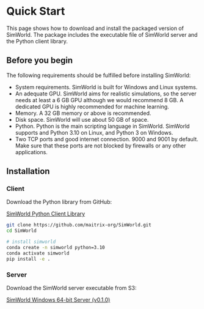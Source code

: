 # Quick Start

This page shows how to download and install the packaged version of SimWorld. The package includes the executable file of SimWorld server and the Python client library.

## Before you begin
The following requirements should be fulfilled before installing SimWorld:

+ System requirements. SimWorld is built for Windows and Linux systems.
+ An adequate GPU. SimWorld aims for realistic simulations, so the server needs at least a 6 GB GPU although we would recommend 8 GB. A dedicated GPU is highly recommended for machine learning.
+ Memory. A 32 GB memory or above is recommended.
+ Disk space. SimWorld will use about 50 GB of space.
+ Python. Python is the main scripting language in SimWorld. SimWorld supports and Python 3.10 on Linux, and Python 3 on Windows.
+ Two TCP ports and good internet connection. 9000 and 9001 by default. Make sure that these ports are not blocked by firewalls or any other applications.

## Installation
### Client
Download the Python library from GitHub:

[SimWorld Python Client Library](https://github.com/maitrix-org/SimWorld)

```bash
git clone https://github.com/maitrix-org/SimWorld.git
cd SimWorld

# install simworld
conda create -n simworld python=3.10
conda activate simworld
pip install -e .
```


### Server
Download the SimWorld server executable from S3:

[SimWorld Windows 64-bit Server (v0.1.0)](https://simworld-release.s3.us-east-1.amazonaws.com/SimWorld-Win64-v0_1_0-Foundation.zip)
